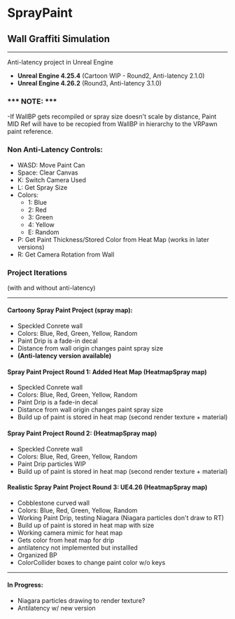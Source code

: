 # SprayPaint
## Wall Graffiti Simulation
________________________________

Anti-latency project in Unreal Engine
- **Unreal Engine 4.25.4** (Cartoon WIP - Round2, Anti-latency 2.1.0)
- **Unreal Engine 4.26.2** (Round3, Anti-latency 3.1.0)

### *** NOTE: ***
-If WallBP gets recompiled or spray size doesn't scale by distance, Paint MID Ref will have to be recopied from WallBP in hierarchy to the VRPawn paint reference.

### Non Anti-Latency Controls:

- WASD: Move Paint Can
- Space: Clear Canvas
- K: Switch Camera Used
- L: Get Spray Size
- Colors:
  - 1: Blue
  - 2: Red
  - 3: Green
  - 4: Yellow
  - E: Random
- P: Get Paint Thickness/Stored Color from Heat Map (works in later versions)
- R: Get Camera Rotation from Wall

### Project Iterations 
(with and without anti-latency)
_________________________________

#### Cartoony Spray Paint Project (spray map):
- Speckled Conrete wall
- Colors: Blue, Red, Green, Yellow, Random
- Paint Drip is a fade-in decal
- Distance from wall origin changes paint spray size
- **(Anti-latency version available)**

#### Spray Paint Project Round 1: Added Heat Map (HeatmapSpray map)
- Speckled Conrete wall
- Colors: Blue, Red, Green, Yellow, Random
- Paint Drip is a fade-in decal
- Distance from wall origin changes paint spray size
- Build up of paint is stored in heat map (second render texture + material)

#### Spray Paint Project Round 2: (HeatmapSpray map)
- Speckled Conrete wall
- Colors: Blue, Red, Green, Yellow, Random
- Paint Drip particles WIP
- Build up of paint is stored in heat map (second render texture + material)

#### Realistic Spray Paint Project Round 3: UE4.26 (HeatmapSpray map)
- Cobblestone curved wall
- Colors: Blue, Red, Green, Yellow, Random
- Working Paint Drip, testing Niagara (Niagara particles don't draw to RT)
- Build up of paint is stored in heat map with size
- Working camera mimic for heat map
- Gets color from heat map for drip
- antilatency not implemented but installled
- Organized BP
- ColorCollider boxes to change paint color w/o keys

_________________________________

#### In Progress:

- Niagara particles drawing to render texture?
- Antilatency w/ new version



